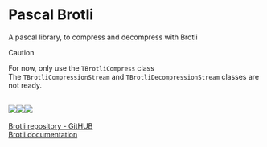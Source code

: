 # Pascal Brotli

A pascal library, to compress and decompress with Brotli


> [!CAUTION]
>  For now, only use the `TBrotliCompress` class\
>  The `TBrotliCompressionStream` and `TBrotliDecompressionStream` classes are not ready.

\
<a href=".\READMEPT.md"><img src="https://img.shields.io/badge/Traduzir-PT--BR-blue" /></a><a href=".\READMEES.md"><img src="https://img.shields.io/badge/Traducir-ES--ES-blue" /></a><a href=".\README.md"><img src="https://img.shields.io/badge/Translate-EN--US-blue" /></a>\
\
<a href="https://github.com/google/brotli/tree/master">Brotli repository - GitHUB</a>\
<a href="https://www.brotli.org">Brotli documentation</a>